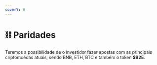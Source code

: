 ```yaml
---
coverY: 0
---
```


# ⛓ Paridades

Teremos a possibilidade de o investidor fazer apostas com as principais criptomoedas atuais, sendo BNB, ETH, BTC e também o token **$B2E**.
